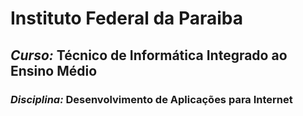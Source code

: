 # Instituto Federal da Paraiba

## *Curso:* Técnico de Informática Integrado ao Ensino Médio

### *Disciplina:* Desenvolvimento de Aplicações para Internet